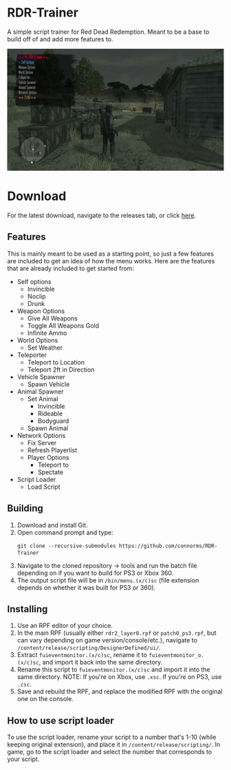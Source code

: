 # RDR-Trainer
A simple script trainer for Red Dead Redemption. Meant to be a base to build off of and add more features to.

![Screenshot of menu](.github/screenshot.png?raw=true "Screenshot of Menu")

# Download
For the latest download, navigate to the releases tab, or click [here](https://github.com/connorms/RDR-Trainer/releases).

## Features
This is mainly meant to be used as a starting point, so just a few features are included to get an idea of how the menu works. Here are the features that are already included to get started from:
  - Self options
    - Invincible
    - Noclip
    - Drunk
  - Weapon Options
    - Give All Weapons
    - Toggle All Weapons Gold
    - Infinite Ammo
  - World Options
    - Set Weather
  - Teleporter
    - Teleport to Location
    - Teleport 2ft in Direction
  - Vehicle Spawner
    - Spawn Vehicle
  - Animal Spawner
    - Set Animal
      - Invincible
      - Rideable
      - Bodyguard
    - Spawn Animal
  - Network Options
    - Fix Server
    - Refresh Playerlist
    - Player Options
      - Teleport to
      - Spectate
  - Script Loader
    - Load Script

## Building
1. Download and install Git.
2. Open command prompt and type:
    ```
    git clone --recursive-submodules https://github.com/connorms/RDR-Trainer
    ```
3. Navigate to the cloned repository -> tools and run the batch file depending on if you want to build for PS3 or Xbox 360.
4. The output script file will be in `/bin/menu.(x/c)sc` (file extension depends on whether it was built for PS3 or 360).

## Installing
1. Use an RPF editor of your choice.
2. In the main RPF (usually either `rdr2_layer0.rpf` or `patch0_ps3.rpf`, but can vary depending on game version/console/etc.), navigate to `/content/release/scripting/DesignerDefined/ui/`.
3. Extract `fuieventmonitor.(x/c)sc`, rename it to `fuieventmonitor_o.(x/c)sc`, and import it back into the same directory.
4. Rename this script to `fuieventmonitor.(x/c)sc` and import it into the same directory. NOTE: If you're on Xbox, use `.xsc`. If you're on PS3, use `.csc`.
5. Save and rebuild the RPF, and replace the modified RPF with the original one on the console.

## How to use script loader
To use the script loader, rename your script to a number that's 1-10 (while keeping original extension), and place it in `/content/release/scripting/`. In game, go to the script loader and select the number that corresponds to your script.